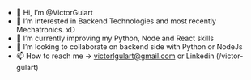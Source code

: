 - 👋 Hi, I’m @VictorGulart
- 👀 I’m interested in Backend Technologies and most recently Mechatronics. xD
- 🌱 I’m currently improving my Python, Node and React skills
- 💞️ I’m looking to collaborate on backend side with Python or NodeJs 
- 📫 How to reach me -> victorlgulart@gmail.com or Linkedin (/victor-gulart)

